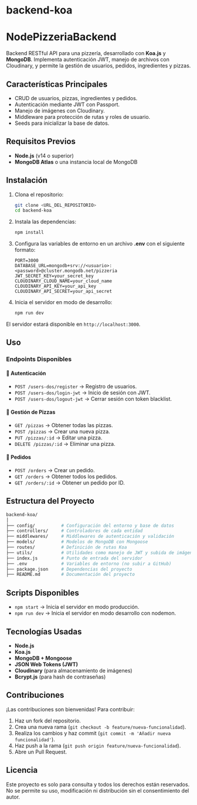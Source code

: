 # backend-koa
# NodePizzeriaBackend

Backend RESTful API para una pizzería, desarrollado con **Koa.js** y **MongoDB**. Implementa autenticación JWT, manejo de archivos con Cloudinary, y permite la gestión de usuarios, pedidos, ingredientes y pizzas.

## Características Principales

- CRUD de usuarios, pizzas, ingredientes y pedidos.
- Autenticación mediante JWT con Passport.
- Manejo de imágenes con Cloudinary.
- Middleware para protección de rutas y roles de usuario.
- Seeds para inicializar la base de datos.

## Requisitos Previos

- **Node.js** (v14 o superior)
- **MongoDB Atlas** o una instancia local de MongoDB

## Instalación

1. Clona el repositorio:
   ```bash
   git clone <URL_DEL_REPOSITORIO>
   cd backend-koa
   ```

2. Instala las dependencias:
   ```bash
   npm install
   ```

3. Configura las variables de entorno en un archivo **.env** con el siguiente formato:
   ```env
   PORT=3000
   DATABASE_URL=mongodb+srv://<usuario>:<password>@cluster.mongodb.net/pizzeria
   JWT_SECRET_KEY=your_secret_key
   CLOUDINARY_CLOUD_NAME=your_cloud_name
   CLOUDINARY_API_KEY=your_api_key
   CLOUDINARY_API_SECRET=your_api_secret
   ```

4. Inicia el servidor en modo de desarrollo:
   ```bash
   npm run dev
   ```

El servidor estará disponible en `http://localhost:3000`.

## Uso

### Endpoints Disponibles

#### 🔑 Autenticación
- `POST /users-dos/register` → Registro de usuarios.
- `POST /users-dos/login-jwt` → Inicio de sesión con JWT.
- `POST /users-dos/logout-jwt` → Cerrar sesión con token blacklist.

#### 🍕 Gestión de Pizzas
- `GET /pizzas` → Obtener todas las pizzas.
- `POST /pizzas` → Crear una nueva pizza.
- `PUT /pizzas/:id` → Editar una pizza.
- `DELETE /pizzas/:id` → Eliminar una pizza.

#### 🛒 Pedidos
- `POST /orders` → Crear un pedido.
- `GET /orders` → Obtener todos los pedidos.
- `GET /orders/:id` → Obtener un pedido por ID.

## Estructura del Proyecto

```bash
backend-koa/
│
├── config/          # Configuración del entorno y base de datos
├── controllers/     # Controladores de cada entidad
├── middlewares/     # Middlewares de autenticación y validación
├── models/          # Modelos de MongoDB con Mongoose
├── routes/          # Definición de rutas Koa
├── utils/           # Utilidades como manejo de JWT y subida de imágenes
├── index.js         # Punto de entrada del servidor
├── .env             # Variables de entorno (no subir a GitHub)
├── package.json     # Dependencias del proyecto
├── README.md        # Documentación del proyecto
```

## Scripts Disponibles

- `npm start` → Inicia el servidor en modo producción.
- `npm run dev` → Inicia el servidor en modo desarrollo con nodemon.

## Tecnologías Usadas

- **Node.js**
- **Koa.js**
- **MongoDB + Mongoose**
- **JSON Web Tokens (JWT)**
- **Cloudinary** (para almacenamiento de imágenes)
- **Bcrypt.js** (para hash de contraseñas)

## Contribuciones

¡Las contribuciones son bienvenidas! Para contribuir:

1. Haz un fork del repositorio.
2. Crea una nueva rama (`git checkout -b feature/nueva-funcionalidad`).
3. Realiza los cambios y haz commit (`git commit -m 'Añadir nueva funcionalidad'`).
4. Haz push a la rama (`git push origin feature/nueva-funcionalidad`).
5. Abre un Pull Request.

## Licencia

Este proyecto es solo para consulta y todos los derechos están reservados. No se permite su uso, modificación ni distribución sin el consentimiento del autor.

